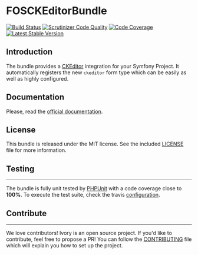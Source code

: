 FOSCKEditorBundle
==================
[![Build Status](https://travis-ci.org/FriendsOfSymfony/FOSCKEditorBundle.svg?branch=master)](https://travis-ci.org/FriendsOfSymfony/FOSCKEditorBundle)
[![Scrutinizer Code Quality](https://scrutinizer-ci.com/g/FriendsOfSymfony/FOSCKEditorBundle/badges/quality-score.png?b=master)](https://scrutinizer-ci.com/g/FriendsOfSymfony/FOSCKEditorBundle/?branch=master)
[![Code Coverage](https://scrutinizer-ci.com/g/FriendsOfSymfony/FOSCKEditorBundle/coverage.png?b=master)](https://scrutinizer-ci.com/g/FriendsOfSymfony/FOSCKEditorBundle/?branch=master)
[![Latest Stable Version](https://poser.pugx.org/friendsofsymfony/ckeditor-bundle/v/stable.svg)](https://packagist.org/packages/friendsofsymfony/ckeditor-bundle)

Introduction
------------

The bundle provides a [CKEditor](http://ckeditor.com/) integration for your Symfony Project. It automatically registers
the new `ckeditor` form type which can be easily as well as highly configured.

Documentation
-------------

Please, read the [official documentation](http://symfony.com/doc/master/bundles/FOSCKEditorBundle/index.html).

License
-------

This bundle is released under the MIT license. See the included
[LICENSE](LICENSE) file for more information.

## Testing
----------

The bundle is fully unit tested by [PHPUnit](http://www.phpunit.de/) with a code coverage close to **100%**. To
execute the test suite, check the travis [configuration](/.travis.yml).

## Contribute
-------------

We love contributors! Ivory is an open source project. If you'd like to contribute, feel free to propose a PR! You
can follow the [CONTRIBUTING](/CONTRIBUTING.md) file which will explain you how to set up the project.
